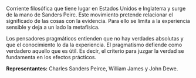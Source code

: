 Corriente filosófica que tiene lugar en Estados Unidos e Inglaterra y surge de la mano de Sanders Peirc. Este movimiento pretende relacionar el significado de las cosas con la evidencia. Para ello se limita a la experiencia sensible y deja a un lado la metafísica.

Los pensadores pragmáticos entienden que no hay verdades absolutas y que el conocimiento lo da la experiencia. El pragmatismo defiende como verdadero aquello que es útil. Es decir, el criterio para juzgar la verdad se fundamenta en los efectos prácticos.

**Representantes:** Charles Sanders Peirce, William James y John Dewe.